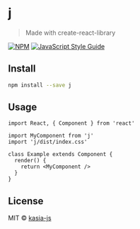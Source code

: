 # j

> Made with create-react-library

[![NPM](https://img.shields.io/npm/v/j.svg)](https://www.npmjs.com/package/j) [![JavaScript Style Guide](https://img.shields.io/badge/code_style-standard-brightgreen.svg)](https://standardjs.com)

## Install

```bash
npm install --save j
```

## Usage

```tsx
import React, { Component } from 'react'

import MyComponent from 'j'
import 'j/dist/index.css'

class Example extends Component {
  render() {
    return <MyComponent />
  }
}
```

## License

MIT © [kasia-js](https://github.com/kasia-js)
